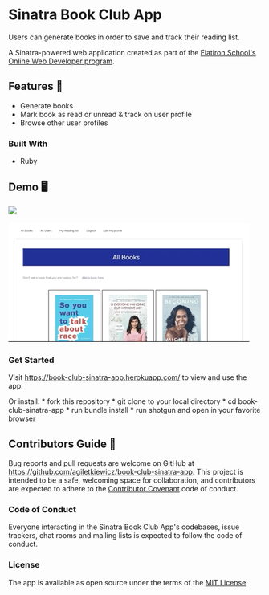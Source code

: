 # Sinatra Book Club App


Users can generate books in order to save and track their reading list.

A Sinatra-powered web application created as part of the [Flatiron School's Online Web Developer program](https://flatironschool.com/).


## Features 🌟

* Generate books
* Mark book as read or unread & track on user profile
* Browse other user profiles

### Built With 

* Ruby


## Demo 🖥

![](add-books.gif)

![](create-book.gif)

### Get Started

Visit https://book-club-sinatra-app.herokuapp.com/ to view and use the app.

Or install:
    * fork this repository
    * git clone to your local directory
    * cd book-club-sinatra-app
    * run bundle install
    * run shotgun and open in your favorite browser



## Contributors Guide 👋

Bug reports and pull requests are welcome on GitHub at https://github.com/agiletkiewicz/book-club-sinatra-app. This project is intended to be a safe, welcoming space for collaboration, and contributors are expected to adhere to the [Contributor Covenant](http://contributor-covenant.org) code of conduct.

### Code of Conduct

Everyone interacting in the Sinatra Book Club App's codebases, issue trackers, chat rooms and mailing lists is expected to follow the code of conduct.

### License

The app is available as open source under the terms of the [MIT License](https://opensource.org/licenses/MIT).
